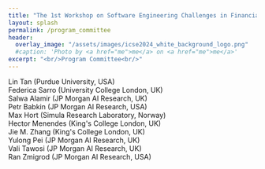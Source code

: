 ```yaml
---
title: "The 1st Workshop on Software Engineering Challenges in Financial Firms (FinanSE)"
layout: splash
permalink: /program_committee
header:
  overlay_image: "/assets/images/icse2024_white_background_logo.png"
  #caption: 'Photo by <a href="me">me</a> on <a href="me">me</a>'
excerpt: "<br/>Program Committee<br/>"
---
```



Lin Tan (Purdue University, USA)<br>
Federica Sarro (University College London, UK)<br>
Salwa Alamir (JP Morgan AI Research, UK)<br>
Petr Babkin (JP Morgan AI Research, USA)<br>
Max Hort (Simula Research Laboratory, Norway)<br>
Hector Menendes (King's College London, UK)<br>
Jie M. Zhang (King's College London, UK)<br>
Yulong Pei (JP Morgan AI Research, UK)<br>
Vali Tawosi (JP Morgan AI Research, UK)<br>
Ran Zmigrod (JP Morgan AI Research, USA)<br>
